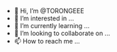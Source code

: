 - 👋 Hi, I’m @TORONGEEE
- 👀 I’m interested in ...
- 🌱 I’m currently learning ...
- 💞️ I’m looking to collaborate on ...
- 📫 How to reach me ...

<!---
TORONGEEE/TORONGEEE is a ✨ special ✨ repository because its `README.md` (this file) appears on your GitHub profile.
You can click the Preview link to take a look at your changes.
--->
